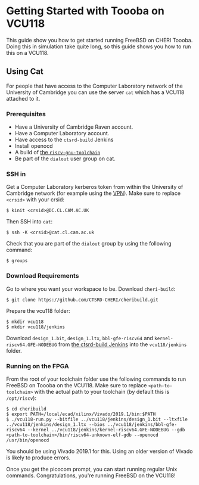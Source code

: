 # Getting Started with Toooba on VCU118

This guide show you how to get started running FreeBSD on CHERI Toooba. Doing this in simulation take quite long, so this guide shows you how to run this on a VCU118.

## Using Cat
For people that have access to the Computer Laboratory network of the University of Cambridge you can use the server `cat` which has a VCU118 attached to it.

### Prerequisites

- Have a University of Cambridge Raven account.
- Have a Computer Laboratory account.
- Have access to the `ctsrd-build` Jenkins
- Install openocd
- A build of [the `riscv-gnu-toolchain`](https://github.com/riscv/riscv-gnu-toolchain.git)
- Be part of the `dialout` user group on cat.

### SSH in
Get a Computer Laboratory kerberos token from within the University of Cambridge network (for example using the [VPN](https://help.uis.cam.ac.uk/service/network-services/remote-access/uis-vpn)). Make sure to replace `<crsid>` with your crsid:

`$ kinit <crsid>@DC.CL.CAM.AC.UK`

Then SSH into `cat`:

`$ ssh -K <crsid>@cat.cl.cam.ac.uk`

Check that you are part of the `dialout` group by using the following command:

`$ groups`

### Download Requirements

Go to where you want your workspace to be. Download `cheri-build`:

`$ git clone https://github.com/CTSRD-CHERI/cheribuild.git`

Prepare the vcu118 folder:
```
$ mkdir vcu118
$ mkdir vcu118/jenkins
```

Download `design_1.bit`, `design_1.ltx`, `bbl-gfe-riscv64` and `kernel-riscv64.GFE-NODEBUG` from [the ctsrd-build Jenkins](
https://ctsrd-build.cl.cam.ac.uk/job/CheriBSD-FPGA-hmka2-test/job/cheribsd-gfe-run-fpga/BITSTREAM=bluespec,label_exp=tiger/ws/) into the `vcu118/jenkins` folder.

### Running on the FPGA

From the root of your toolchain folder use the following commands to run FreeBSD on Toooba on the VCU118. Make sure to replace `<path-to-toolchain>` with the actual path to your toolchain (by default this is `/opt/riscv`):
```
$ cd cheribuild
$ export PATH=/local/ecad/xilinx/Vivado/2019.1/bin:$PATH
$ ./vcu118-run.py --bitfile ../vcu118/jenkins/design_1.bit --ltxfile ../vcu118/jenkins/design_1.ltx --bios ../vcu118/jenkins/bbl-gfe-riscv64 --kernel ../vcu118/jenkins/kernel-riscv64.GFE-NODEBUG --gdb <path-to-toolchain>/bin/riscv64-unknown-elf-gdb --openocd /usr/bin/openocd
```

You should be using Vivado 2019.1 for this. Using an older version of Vivado is likely to produce errors.

Once you get the picocom prompt, you can start running regular Unix commands. Congratulations, you're running FreeBSD on the VCU118!
